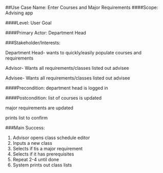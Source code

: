 ##Use Case Name: Enter Courses and Major Requirements
####Scope: Advising app

####Level: User Goal

####Primary Actor: Department Head

###Stakeholder/Interests:

Department Head- wants to quickly/easily populate courses and requirements

Advisor- Wants all requirements/classes listed out advisee

Advisee- Wants all requirements/classes listed out advisee

####Precondition: department head is logged in

####Postcondition: list of courses is updated 

major requirements are updated

prints list to confirm

###Main Success:
1. Advisor opens class schedule editor
2. Inputs a new class
3. Selects if tis a major requirement
4. Selects if it has prerequisites
5. Repeat 2-4 until done
6. System prints out class lists


